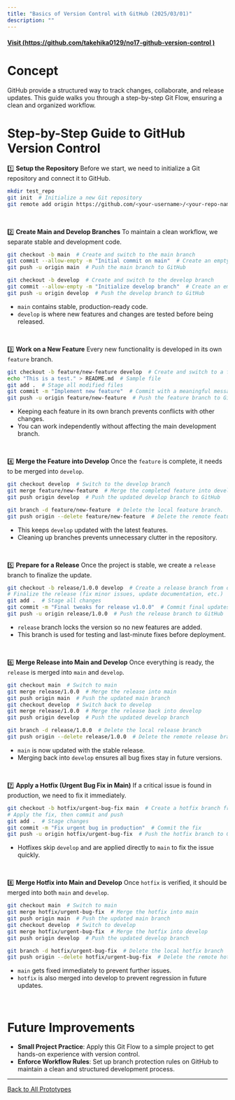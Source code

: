 ```yaml
---
title: "Basics of Version Control with GitHub (2025/03/01)"
description: ""
---
```


#### [Visit (https://github.com/takehika0129/no17-github-version-control )](https://github.com/takehika0129/no17-github-version-control )


# **Concept**
GitHub provide a structured way to track changes, collaborate, and release updates. This guide walks you through a step-by-step Git Flow, ensuring a clean and organized workflow.


# **Step-by-Step Guide to GitHub Version Control**
1️⃣ **Setup the Repository**
Before we start, we need to initialize a Git repository and connect it to GitHub.
```sh
mkdir test_repo
git init  # Initialize a new Git repository
git remote add origin https://github.com/<your-username>/<your-repo-name>.git  # Connect local repo to GitHub
```
<br>


2️⃣ **Create Main and Develop Branches**
To maintain a clean workflow, we separate stable and development code.
```sh
git checkout -b main  # Create and switch to the main branch
git commit --allow-empty -m "Initial commit on main"  # Create an empty commit for the main branch
git push -u origin main  # Push the main branch to GitHub

git checkout -b develop  # Create and switch to the develop branch
git commit --allow-empty -m "Initialize develop branch"  # Create an empty commit for the develop branch
git push -u origin develop  # Push the develop branch to GitHub
```
- `main` contains stable, production-ready code.
- `develop` is where new features and changes are tested before being released.


<br>


3️⃣ **Work on a New Feature**
Every new functionality is developed in its own `feature` branch.
```sh
git checkout -b feature/new-feature develop  # Create and switch to a feature branch from develop
echo "This is a test." > README.md  # Sample file
git add .  # Stage all modified files
git commit -m "Implement new feature"  # Commit with a meaningful message
git push -u origin feature/new-feature  # Push the feature branch to GitHub
```
- Keeping each feature in its own branch prevents conflicts with other changes.
- You can work independently without affecting the main development branch.


<br>


4️⃣ **Merge the Feature into Develop**
Once the `feature` is complete, it needs to be merged into `develop`.
```sh
git checkout develop  # Switch to the develop branch
git merge feature/new-feature  # Merge the completed feature into develop
git push origin develop  # Push the updated develop branch to GitHub

git branch -d feature/new-feature  # Delete the local feature branch.
git push origin --delete feature/new-feature  # Delete the remote feature branch.
```
- This keeps `develop` updated with the latest features.
- Cleaning up branches prevents unnecessary clutter in the repository.


<br>


5️⃣ **Prepare for a Release**
Once the project is stable, we create a `release` branch to finalize the update.
```sh
git checkout -b release/1.0.0 develop  # Create a release branch from develop
# Finalize the release (fix minor issues, update documentation, etc.)
git add .  # Stage all changes
git commit -m "Final tweaks for release v1.0.0"  # Commit final updates
git push -u origin release/1.0.0  # Push the release branch to GitHub
```
- `release` branch locks the version so no new features are added.
- This branch is used for testing and last-minute fixes before deployment.


<br>


6️⃣ **Merge Release into Main and Develop**
Once everything is ready, the `release` is merged into `main` and `develop`.
```sh
git checkout main  # Switch to main
git merge release/1.0.0  # Merge the release into main
git push origin main  # Push the updated main branch
git checkout develop  # Switch back to develop
git merge release/1.0.0  # Merge the release back into develop
git push origin develop  # Push the updated develop branch

git branch -d release/1.0.0  # Delete the local release branch
git push origin --delete release/1.0.0  # Delete the remote release branch
```
- `main` is now updated with the stable release.
- Merging back into `develop` ensures all bug fixes stay in future versions.


<br>


7️⃣ **Apply a Hotfix (Urgent Bug Fix in Main)**
If a critical issue is found in production, we need to fix it immediately.
```sh
git checkout -b hotfix/urgent-bug-fix main  # Create a hotfix branch from main
# Apply the fix, then commit and push
git add .  # Stage changes
git commit -m "Fix urgent bug in production"  # Commit the fix
git push -u origin hotfix/urgent-bug-fix  # Push the hotfix branch to GitHub
```
- Hotfixes skip `develop` and are applied directly to `main` to fix the issue quickly.


<br>


8️⃣ **Merge Hotfix into Main and Develop**
Once `hotfix` is verified, it should be merged into both `main` and `develop`.
```sh
git checkout main  # Switch to main
git merge hotfix/urgent-bug-fix  # Merge the hotfix into main
git push origin main  # Push the updated main branch
git checkout develop  # Switch to develop
git merge hotfix/urgent-bug-fix  # Merge the hotfix into develop
git push origin develop  # Push the updated develop branch

git branch -d hotfix/urgent-bug-fix  # Delete the local hotfix branch
git push origin --delete hotfix/urgent-bug-fix  # Delete the remote hotfix branch
```
- `main` gets fixed immediately to prevent further issues.
- `hotfix` is also merged into develop to prevent regression in future updates.

  
<br>


# **Future Improvements**
- **Small Project Practice**: Apply this Git Flow to a simple project to get hands-on experience with version control.
- **Enforce Workflow Rules**: Set up branch protection rules on GitHub to maintain a clean and structured development process.


---
[Back to All Prototypes](../index.md)

